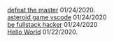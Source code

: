 [defeat the master](https://arshiamidos.github.io/blog/?id=https://raw.githubusercontent.com/Arshiamidos/remaster-the-world-blog/master/README.md) 01/24/2020.   
[asteroid game vscode](https://arshiamidos.github.io/blog/?id=https://raw.githubusercontent.com/Arshiamidos/asteroid-announce-blog/master/README.md) 01/24/2020     
[be fullstack hacker](https://arshiamidos.github.io/blog/?id=https://raw.githubusercontent.com/Arshiamidos/be-fullstack-hacker-blog/master/README.md)  01/24/2020      
[Hello World](https://arshiamidos.github.io/blog/?id=https://raw.githubusercontent.com/Arshiamidos/hello-world-blog/master/README.md) 01/22/2020.  
